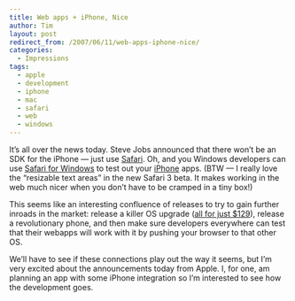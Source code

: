 ```yaml
---
title: Web apps + iPhone, Nice
author: Tim
layout: post
redirect_from: /2007/06/11/web-apps-iphone-nice/
categories:
  - Impressions
tags:
  - apple
  - development
  - iphone
  - mac
  - safari
  - web
  - windows
---
```

It&#8217;s all over the news today. Steve Jobs announced that there won&#8217;t be an SDK for the iPhone &#8212; just use [Safari][1]. Oh, and you Windows developers can use [Safari for Windows][1] to test out your [iPhone][2] apps. (BTW &#8212; I really love the &#8220;resizable text areas&#8221; in the new Safari 3 beta. It makes working in the web much nicer when you don&#8217;t have to be cramped in a tiny box!)

This seems like an interesting confluence of releases to try to gain further inroads in the market: release a killer OS upgrade ([all for just $129][3]), release a revolutionary phone, and then make sure developers everywhere can test that their webapps will work with it by pushing your browser to that other OS.

We&#8217;ll have to see if these connections play out the way it seems, but I&#8217;m very excited about the announcements today from Apple. I, for one, am planning an app with some iPhone integration so I&#8217;m interested to see how the development goes.

 [1]: http://apple.com/safari
 [2]: http://apple.com/iphone
 [3]: http://www.engadget.com/2007/06/11/steve-jobs-live-from-wwdc-2007/
